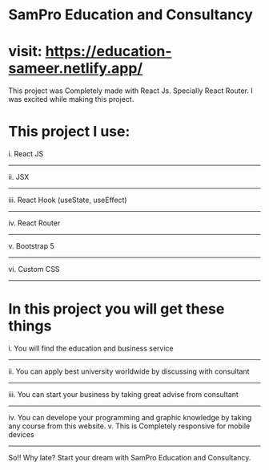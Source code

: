 # SamPro Education and Consultancy
# visit: https://education-sameer.netlify.app/

This project was Completely made with React Js. Specially React Router. I was excited while making this project.

# This project I use:
i. React JS <br><hr>
ii. JSX <br><hr>
iii. React Hook (useState, useEffect) <br><hr>
iv. React Router <br><hr>
v. Bootstrap 5 <br><hr>
vi. Custom CSS <br><hr>

# In this project  you will get these things

i. You will find the education and business service <br><hr> 
ii. You can apply best university worldwide by discussing with consultant<br><hr> 
iii. You can start your business by taking great advise from consultant <br><hr> 
iv. You can develope your programming and graphic knowledge by taking any course from this website.
v. This is Completely responsive for mobile devices <br><hr> 

So!! Why late? Start your dream  with SamPro Education and Consultancy.
